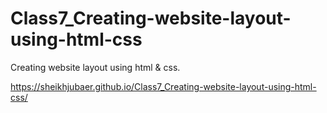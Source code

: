 # Class7_Creating-website-layout-using-html-css
Creating website  layout using html &amp; css.

https://sheikhjubaer.github.io/Class7_Creating-website-layout-using-html-css/
